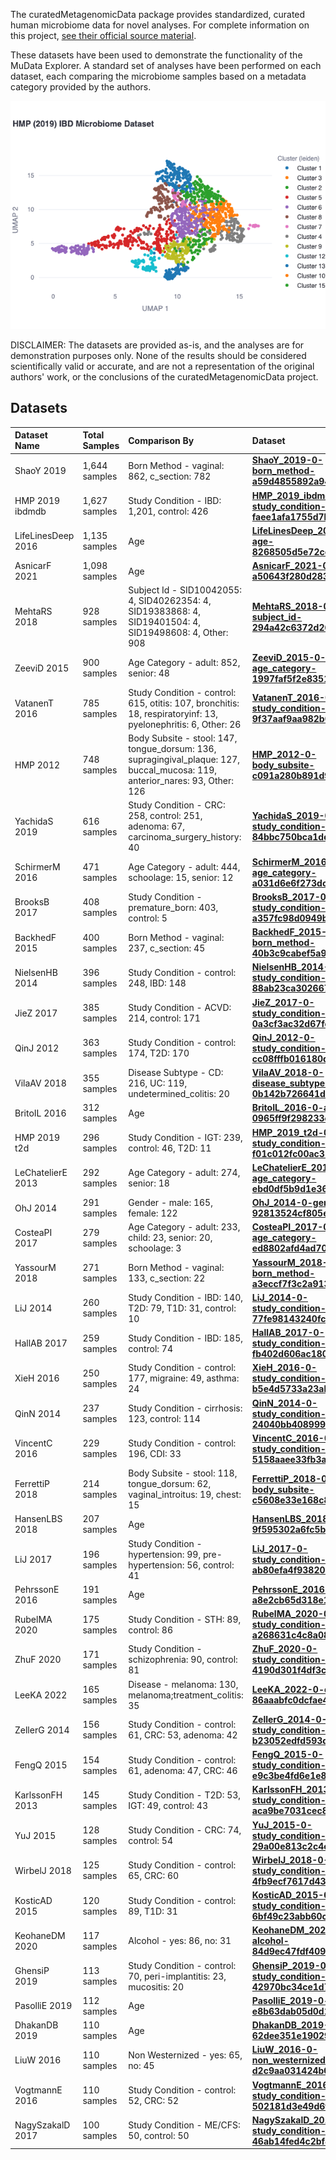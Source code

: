 
The curatedMetagenomicData package provides standardized, curated human microbiome data for novel analyses.
For complete information on this project, 
[see their official source material](https://waldronlab.io/curatedMetagenomicData/articles/curatedMetagenomicData.html).

These datasets have been used to demonstrate the functionality of the MuData Explorer.
A standard set of analyses have been performed on each dataset, each comparing the microbiome
samples based on a metadata category provided by the authors.

![HMP IBD 2019 UMAP](https://github.com/CirroBioApps/mudata-explorer/raw/main/mudata_explorer/public_data/curatedMetagenomicData/screenshots/HMP_2019_ibdmdb-0-study_condition-faee1afa1755d7ba.UMAP.png)

DISCLAIMER: The datasets are provided as-is, and the analyses are for demonstration purposes only.
None of the results should be considered scientifically valid or accurate, and are not a representation
of the original authors' work, or the conclusions of the curatedMetagenomicData project.

## Datasets

| Dataset Name       | Total Samples   | Comparison By                                                                                                                | Dataset                                                                                                                                                                                                                                                                         |
|:-------------------|:----------------|:-----------------------------------------------------------------------------------------------------------------------------|:--------------------------------------------------------------------------------------------------------------------------------------------------------------------------------------------------------------------------------------------------------------------------------|
| ShaoY 2019         | 1,644 samples   | Born Method - vaginal: 862, c_section: 782                                                                                   | [**ShaoY_2019-0-born_method-a59d4855892a94c2.h5mu**](https://mudata-explorer.streamlit.app/views?file=https://github.com/CirroBioApps/mudata-examples/raw/main/curatedMetagenomicData/data/ShaoY_2019/ShaoY_2019-0-born_method-a59d4855892a94c2.h5mu)                           |
| HMP 2019 ibdmdb    | 1,627 samples   | Study Condition - IBD: 1,201, control: 426                                                                                   | [**HMP_2019_ibdmdb-0-study_condition-faee1afa1755d7ba.h5mu**](https://mudata-explorer.streamlit.app/views?file=https://github.com/CirroBioApps/mudata-examples/raw/main/curatedMetagenomicData/data/HMP_2019_ibdmdb/HMP_2019_ibdmdb-0-study_condition-faee1afa1755d7ba.h5mu)    |
| LifeLinesDeep 2016 | 1,135 samples   | Age                                                                                                                          | [**LifeLinesDeep_2016-0-age-8268505d5e72cec7.h5mu**](https://mudata-explorer.streamlit.app/views?file=https://github.com/CirroBioApps/mudata-examples/raw/main/curatedMetagenomicData/data/LifeLinesDeep_2016/LifeLinesDeep_2016-0-age-8268505d5e72cec7.h5mu)                   |
| AsnicarF 2021      | 1,098 samples   | Age                                                                                                                          | [**AsnicarF_2021-0-age-a50643f280d28391.h5mu**](https://mudata-explorer.streamlit.app/views?file=https://github.com/CirroBioApps/mudata-examples/raw/main/curatedMetagenomicData/data/AsnicarF_2021/AsnicarF_2021-0-age-a50643f280d28391.h5mu)                                  |
| MehtaRS 2018       | 928 samples     | Subject Id - SID10042055: 4, SID40262354: 4, SID19383868: 4, SID19401504: 4, SID19498608: 4, Other: 908                      | [**MehtaRS_2018-0-subject_id-294a42c6372d2645.h5mu**](https://mudata-explorer.streamlit.app/views?file=https://github.com/CirroBioApps/mudata-examples/raw/main/curatedMetagenomicData/data/MehtaRS_2018/MehtaRS_2018-0-subject_id-294a42c6372d2645.h5mu)                       |
| ZeeviD 2015        | 900 samples     | Age Category - adult: 852, senior: 48                                                                                        | [**ZeeviD_2015-0-age_category-1997faf5f2e83513.h5mu**](https://mudata-explorer.streamlit.app/views?file=https://github.com/CirroBioApps/mudata-examples/raw/main/curatedMetagenomicData/data/ZeeviD_2015/ZeeviD_2015-0-age_category-1997faf5f2e83513.h5mu)                      |
| VatanenT 2016      | 785 samples     | Study Condition - control: 615, otitis: 107, bronchitis: 18, respiratoryinf: 13, pyelonephritis: 6, Other: 26                | [**VatanenT_2016-0-study_condition-9f37aaf9aa982b00.h5mu**](https://mudata-explorer.streamlit.app/views?file=https://github.com/CirroBioApps/mudata-examples/raw/main/curatedMetagenomicData/data/VatanenT_2016/VatanenT_2016-0-study_condition-9f37aaf9aa982b00.h5mu)          |
| HMP 2012           | 748 samples     | Body Subsite - stool: 147, tongue_dorsum: 136, supragingival_plaque: 127, buccal_mucosa: 119, anterior_nares: 93, Other: 126 | [**HMP_2012-0-body_subsite-c091a280b891d9e3.h5mu**](https://mudata-explorer.streamlit.app/views?file=https://github.com/CirroBioApps/mudata-examples/raw/main/curatedMetagenomicData/data/HMP_2012/HMP_2012-0-body_subsite-c091a280b891d9e3.h5mu)                               |
| YachidaS 2019      | 616 samples     | Study Condition - CRC: 258, control: 251, adenoma: 67, carcinoma_surgery_history: 40                                         | [**YachidaS_2019-0-study_condition-84bbc750bca1ddd1.h5mu**](https://mudata-explorer.streamlit.app/views?file=https://github.com/CirroBioApps/mudata-examples/raw/main/curatedMetagenomicData/data/YachidaS_2019/YachidaS_2019-0-study_condition-84bbc750bca1ddd1.h5mu)          |
| SchirmerM 2016     | 471 samples     | Age Category - adult: 444, schoolage: 15, senior: 12                                                                         | [**SchirmerM_2016-0-age_category-a031d6e6f273dc57.h5mu**](https://mudata-explorer.streamlit.app/views?file=https://github.com/CirroBioApps/mudata-examples/raw/main/curatedMetagenomicData/data/SchirmerM_2016/SchirmerM_2016-0-age_category-a031d6e6f273dc57.h5mu)             |
| BrooksB 2017       | 408 samples     | Study Condition - premature_born: 403, control: 5                                                                            | [**BrooksB_2017-0-study_condition-a357fc98d0949bd8.h5mu**](https://mudata-explorer.streamlit.app/views?file=https://github.com/CirroBioApps/mudata-examples/raw/main/curatedMetagenomicData/data/BrooksB_2017/BrooksB_2017-0-study_condition-a357fc98d0949bd8.h5mu)             |
| BackhedF 2015      | 400 samples     | Born Method - vaginal: 237, c_section: 45                                                                                    | [**BackhedF_2015-0-born_method-40b3c9cabef5a9a4.h5mu**](https://mudata-explorer.streamlit.app/views?file=https://github.com/CirroBioApps/mudata-examples/raw/main/curatedMetagenomicData/data/BackhedF_2015/BackhedF_2015-0-born_method-40b3c9cabef5a9a4.h5mu)                  |
| NielsenHB 2014     | 396 samples     | Study Condition - control: 248, IBD: 148                                                                                     | [**NielsenHB_2014-0-study_condition-88ab23ca3026672d.h5mu**](https://mudata-explorer.streamlit.app/views?file=https://github.com/CirroBioApps/mudata-examples/raw/main/curatedMetagenomicData/data/NielsenHB_2014/NielsenHB_2014-0-study_condition-88ab23ca3026672d.h5mu)       |
| JieZ 2017          | 385 samples     | Study Condition - ACVD: 214, control: 171                                                                                    | [**JieZ_2017-0-study_condition-0a3cf3ac32d67fc8.h5mu**](https://mudata-explorer.streamlit.app/views?file=https://github.com/CirroBioApps/mudata-examples/raw/main/curatedMetagenomicData/data/JieZ_2017/JieZ_2017-0-study_condition-0a3cf3ac32d67fc8.h5mu)                      |
| QinJ 2012          | 363 samples     | Study Condition - control: 174, T2D: 170                                                                                     | [**QinJ_2012-0-study_condition-cc08fffb016180d3.h5mu**](https://mudata-explorer.streamlit.app/views?file=https://github.com/CirroBioApps/mudata-examples/raw/main/curatedMetagenomicData/data/QinJ_2012/QinJ_2012-0-study_condition-cc08fffb016180d3.h5mu)                      |
| VilaAV 2018        | 355 samples     | Disease Subtype - CD: 216, UC: 119, undetermined_colitis: 20                                                                 | [**VilaAV_2018-0-disease_subtype-0b142b726641dcbe.h5mu**](https://mudata-explorer.streamlit.app/views?file=https://github.com/CirroBioApps/mudata-examples/raw/main/curatedMetagenomicData/data/VilaAV_2018/VilaAV_2018-0-disease_subtype-0b142b726641dcbe.h5mu)                |
| BritoIL 2016       | 312 samples     | Age                                                                                                                          | [**BritoIL_2016-0-age-0965ff9f298233c9.h5mu**](https://mudata-explorer.streamlit.app/views?file=https://github.com/CirroBioApps/mudata-examples/raw/main/curatedMetagenomicData/data/BritoIL_2016/BritoIL_2016-0-age-0965ff9f298233c9.h5mu)                                     |
| HMP 2019 t2d       | 296 samples     | Study Condition - IGT: 239, control: 46, T2D: 11                                                                             | [**HMP_2019_t2d-0-study_condition-f01c012fc00ac327.h5mu**](https://mudata-explorer.streamlit.app/views?file=https://github.com/CirroBioApps/mudata-examples/raw/main/curatedMetagenomicData/data/HMP_2019_t2d/HMP_2019_t2d-0-study_condition-f01c012fc00ac327.h5mu)             |
| LeChatelierE 2013  | 292 samples     | Age Category - adult: 274, senior: 18                                                                                        | [**LeChatelierE_2013-0-age_category-ebd0df5b9d1e3630.h5mu**](https://mudata-explorer.streamlit.app/views?file=https://github.com/CirroBioApps/mudata-examples/raw/main/curatedMetagenomicData/data/LeChatelierE_2013/LeChatelierE_2013-0-age_category-ebd0df5b9d1e3630.h5mu)    |
| OhJ 2014           | 291 samples     | Gender - male: 165, female: 122                                                                                              | [**OhJ_2014-0-gender-92813524cf805e17.h5mu**](https://mudata-explorer.streamlit.app/views?file=https://github.com/CirroBioApps/mudata-examples/raw/main/curatedMetagenomicData/data/OhJ_2014/OhJ_2014-0-gender-92813524cf805e17.h5mu)                                           |
| CosteaPI 2017      | 279 samples     | Age Category - adult: 233, child: 23, senior: 20, schoolage: 3                                                               | [**CosteaPI_2017-0-age_category-ed8802afd4ad70f2.h5mu**](https://mudata-explorer.streamlit.app/views?file=https://github.com/CirroBioApps/mudata-examples/raw/main/curatedMetagenomicData/data/CosteaPI_2017/CosteaPI_2017-0-age_category-ed8802afd4ad70f2.h5mu)                |
| YassourM 2018      | 271 samples     | Born Method - vaginal: 133, c_section: 22                                                                                    | [**YassourM_2018-0-born_method-a3eccf7f3c2a913b.h5mu**](https://mudata-explorer.streamlit.app/views?file=https://github.com/CirroBioApps/mudata-examples/raw/main/curatedMetagenomicData/data/YassourM_2018/YassourM_2018-0-born_method-a3eccf7f3c2a913b.h5mu)                  |
| LiJ 2014           | 260 samples     | Study Condition - IBD: 140, T2D: 79, T1D: 31, control: 10                                                                    | [**LiJ_2014-0-study_condition-77fe98143240fc23.h5mu**](https://mudata-explorer.streamlit.app/views?file=https://github.com/CirroBioApps/mudata-examples/raw/main/curatedMetagenomicData/data/LiJ_2014/LiJ_2014-0-study_condition-77fe98143240fc23.h5mu)                         |
| HallAB 2017        | 259 samples     | Study Condition - IBD: 185, control: 74                                                                                      | [**HallAB_2017-0-study_condition-fb402d606ac1808c.h5mu**](https://mudata-explorer.streamlit.app/views?file=https://github.com/CirroBioApps/mudata-examples/raw/main/curatedMetagenomicData/data/HallAB_2017/HallAB_2017-0-study_condition-fb402d606ac1808c.h5mu)                |
| XieH 2016          | 250 samples     | Study Condition - control: 177, migraine: 49, asthma: 24                                                                     | [**XieH_2016-0-study_condition-b5e4d5733a23ab52.h5mu**](https://mudata-explorer.streamlit.app/views?file=https://github.com/CirroBioApps/mudata-examples/raw/main/curatedMetagenomicData/data/XieH_2016/XieH_2016-0-study_condition-b5e4d5733a23ab52.h5mu)                      |
| QinN 2014          | 237 samples     | Study Condition - cirrhosis: 123, control: 114                                                                               | [**QinN_2014-0-study_condition-24040bb408999d49.h5mu**](https://mudata-explorer.streamlit.app/views?file=https://github.com/CirroBioApps/mudata-examples/raw/main/curatedMetagenomicData/data/QinN_2014/QinN_2014-0-study_condition-24040bb408999d49.h5mu)                      |
| VincentC 2016      | 229 samples     | Study Condition - control: 196, CDI: 33                                                                                      | [**VincentC_2016-0-study_condition-5158aaee33fb3af1.h5mu**](https://mudata-explorer.streamlit.app/views?file=https://github.com/CirroBioApps/mudata-examples/raw/main/curatedMetagenomicData/data/VincentC_2016/VincentC_2016-0-study_condition-5158aaee33fb3af1.h5mu)          |
| FerrettiP 2018     | 214 samples     | Body Subsite - stool: 118, tongue_dorsum: 62, vaginal_introitus: 19, chest: 15                                               | [**FerrettiP_2018-0-body_subsite-c5608e33e168c849.h5mu**](https://mudata-explorer.streamlit.app/views?file=https://github.com/CirroBioApps/mudata-examples/raw/main/curatedMetagenomicData/data/FerrettiP_2018/FerrettiP_2018-0-body_subsite-c5608e33e168c849.h5mu)             |
| HansenLBS 2018     | 207 samples     | Age                                                                                                                          | [**HansenLBS_2018-0-age-9f595302a6fc5baa.h5mu**](https://mudata-explorer.streamlit.app/views?file=https://github.com/CirroBioApps/mudata-examples/raw/main/curatedMetagenomicData/data/HansenLBS_2018/HansenLBS_2018-0-age-9f595302a6fc5baa.h5mu)                               |
| LiJ 2017           | 196 samples     | Study Condition - hypertension: 99, pre-hypertension: 56, control: 41                                                        | [**LiJ_2017-0-study_condition-ab80efa4f93820bd.h5mu**](https://mudata-explorer.streamlit.app/views?file=https://github.com/CirroBioApps/mudata-examples/raw/main/curatedMetagenomicData/data/LiJ_2017/LiJ_2017-0-study_condition-ab80efa4f93820bd.h5mu)                         |
| PehrssonE 2016     | 191 samples     | Age                                                                                                                          | [**PehrssonE_2016-0-age-a8e2cb65d318e1ff.h5mu**](https://mudata-explorer.streamlit.app/views?file=https://github.com/CirroBioApps/mudata-examples/raw/main/curatedMetagenomicData/data/PehrssonE_2016/PehrssonE_2016-0-age-a8e2cb65d318e1ff.h5mu)                               |
| RubelMA 2020       | 175 samples     | Study Condition - STH: 89, control: 86                                                                                       | [**RubelMA_2020-0-study_condition-a268631c4c8a08c8.h5mu**](https://mudata-explorer.streamlit.app/views?file=https://github.com/CirroBioApps/mudata-examples/raw/main/curatedMetagenomicData/data/RubelMA_2020/RubelMA_2020-0-study_condition-a268631c4c8a08c8.h5mu)             |
| ZhuF 2020          | 171 samples     | Study Condition - schizophrenia: 90, control: 81                                                                             | [**ZhuF_2020-0-study_condition-4190d301f4df3c6b.h5mu**](https://mudata-explorer.streamlit.app/views?file=https://github.com/CirroBioApps/mudata-examples/raw/main/curatedMetagenomicData/data/ZhuF_2020/ZhuF_2020-0-study_condition-4190d301f4df3c6b.h5mu)                      |
| LeeKA 2022         | 165 samples     | Disease - melanoma: 130, melanoma;treatment_colitis: 35                                                                      | [**LeeKA_2022-0-disease-86aaabfc0dcfae47.h5mu**](https://mudata-explorer.streamlit.app/views?file=https://github.com/CirroBioApps/mudata-examples/raw/main/curatedMetagenomicData/data/LeeKA_2022/LeeKA_2022-0-disease-86aaabfc0dcfae47.h5mu)                                   |
| ZellerG 2014       | 156 samples     | Study Condition - control: 61, CRC: 53, adenoma: 42                                                                          | [**ZellerG_2014-0-study_condition-b23052edfd593db6.h5mu**](https://mudata-explorer.streamlit.app/views?file=https://github.com/CirroBioApps/mudata-examples/raw/main/curatedMetagenomicData/data/ZellerG_2014/ZellerG_2014-0-study_condition-b23052edfd593db6.h5mu)             |
| FengQ 2015         | 154 samples     | Study Condition - control: 61, adenoma: 47, CRC: 46                                                                          | [**FengQ_2015-0-study_condition-e9c3be4fd6e1e829.h5mu**](https://mudata-explorer.streamlit.app/views?file=https://github.com/CirroBioApps/mudata-examples/raw/main/curatedMetagenomicData/data/FengQ_2015/FengQ_2015-0-study_condition-e9c3be4fd6e1e829.h5mu)                   |
| KarlssonFH 2013    | 145 samples     | Study Condition - T2D: 53, IGT: 49, control: 43                                                                              | [**KarlssonFH_2013-0-study_condition-aca9be7031cec83f.h5mu**](https://mudata-explorer.streamlit.app/views?file=https://github.com/CirroBioApps/mudata-examples/raw/main/curatedMetagenomicData/data/KarlssonFH_2013/KarlssonFH_2013-0-study_condition-aca9be7031cec83f.h5mu)    |
| YuJ 2015           | 128 samples     | Study Condition - CRC: 74, control: 54                                                                                       | [**YuJ_2015-0-study_condition-29a00e813c2c4ed1.h5mu**](https://mudata-explorer.streamlit.app/views?file=https://github.com/CirroBioApps/mudata-examples/raw/main/curatedMetagenomicData/data/YuJ_2015/YuJ_2015-0-study_condition-29a00e813c2c4ed1.h5mu)                         |
| WirbelJ 2018       | 125 samples     | Study Condition - control: 65, CRC: 60                                                                                       | [**WirbelJ_2018-0-study_condition-4fb9ecf7617d43b3.h5mu**](https://mudata-explorer.streamlit.app/views?file=https://github.com/CirroBioApps/mudata-examples/raw/main/curatedMetagenomicData/data/WirbelJ_2018/WirbelJ_2018-0-study_condition-4fb9ecf7617d43b3.h5mu)             |
| KosticAD 2015      | 120 samples     | Study Condition - control: 89, T1D: 31                                                                                       | [**KosticAD_2015-0-study_condition-6bf49c23abb60c0e.h5mu**](https://mudata-explorer.streamlit.app/views?file=https://github.com/CirroBioApps/mudata-examples/raw/main/curatedMetagenomicData/data/KosticAD_2015/KosticAD_2015-0-study_condition-6bf49c23abb60c0e.h5mu)          |
| KeohaneDM 2020     | 117 samples     | Alcohol - yes: 86, no: 31                                                                                                    | [**KeohaneDM_2020-0-alcohol-84d9ec47fdf40952.h5mu**](https://mudata-explorer.streamlit.app/views?file=https://github.com/CirroBioApps/mudata-examples/raw/main/curatedMetagenomicData/data/KeohaneDM_2020/KeohaneDM_2020-0-alcohol-84d9ec47fdf40952.h5mu)                       |
| GhensiP 2019       | 113 samples     | Study Condition - control: 70, peri-implantitis: 23, mucositis: 20                                                           | [**GhensiP_2019-0-study_condition-42970bc34ce1d727.h5mu**](https://mudata-explorer.streamlit.app/views?file=https://github.com/CirroBioApps/mudata-examples/raw/main/curatedMetagenomicData/data/GhensiP_2019/GhensiP_2019-0-study_condition-42970bc34ce1d727.h5mu)             |
| PasolliE 2019      | 112 samples     | Age                                                                                                                          | [**PasolliE_2019-0-age-e8b63dab05d0d19d.h5mu**](https://mudata-explorer.streamlit.app/views?file=https://github.com/CirroBioApps/mudata-examples/raw/main/curatedMetagenomicData/data/PasolliE_2019/PasolliE_2019-0-age-e8b63dab05d0d19d.h5mu)                                  |
| DhakanDB 2019      | 110 samples     | Age                                                                                                                          | [**DhakanDB_2019-0-age-62dee351e1902957.h5mu**](https://mudata-explorer.streamlit.app/views?file=https://github.com/CirroBioApps/mudata-examples/raw/main/curatedMetagenomicData/data/DhakanDB_2019/DhakanDB_2019-0-age-62dee351e1902957.h5mu)                                  |
| LiuW 2016          | 110 samples     | Non Westernized - yes: 65, no: 45                                                                                            | [**LiuW_2016-0-non_westernized-d2c9aa031424b012.h5mu**](https://mudata-explorer.streamlit.app/views?file=https://github.com/CirroBioApps/mudata-examples/raw/main/curatedMetagenomicData/data/LiuW_2016/LiuW_2016-0-non_westernized-d2c9aa031424b012.h5mu)                      |
| VogtmannE 2016     | 110 samples     | Study Condition - control: 52, CRC: 52                                                                                       | [**VogtmannE_2016-0-study_condition-502181d3e49d6fc0.h5mu**](https://mudata-explorer.streamlit.app/views?file=https://github.com/CirroBioApps/mudata-examples/raw/main/curatedMetagenomicData/data/VogtmannE_2016/VogtmannE_2016-0-study_condition-502181d3e49d6fc0.h5mu)       |
| NagySzakalD 2017   | 100 samples     | Study Condition - ME/CFS: 50, control: 50                                                                                    | [**NagySzakalD_2017-0-study_condition-46ab14fed4c2bf8c.h5mu**](https://mudata-explorer.streamlit.app/views?file=https://github.com/CirroBioApps/mudata-examples/raw/main/curatedMetagenomicData/data/NagySzakalD_2017/NagySzakalD_2017-0-study_condition-46ab14fed4c2bf8c.h5mu) |